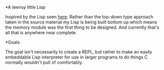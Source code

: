 
*A teensy little Lisp

Inspired by the Lisp seen [here](www.buildyourownlisp.com/). Rather than the top-down type approach taken in the source material my Lisp is being built bottom up which means the memory module was the first thing to be designed. And currently that's all that is anywhere near complete.

*Goals

The goal isn't necessarily to create a REPL, but rather to make an easily embeddable Lisp interpreter for use in larger programs to do things C normally wouldn't pull of comfortably.
